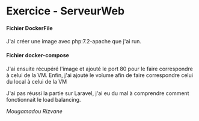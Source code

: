# Exercice - ServeurWeb


#### Fichier DockerFile 

J'ai créer une image avec php:7.2-apache que j'ai run.

#### Fichier docker-compose

J'ai ensuite récupéré l'image et ajouté le port 80 pour le faire correspondre à celui de la VM.
Enfin, j'ai ajouté le volume afin de faire correspondre celui du local à celui de la VM

J'ai pas réussi la partie sur Laravel, j'ai eu du mal à comprendre comment fonctionnait le load balancing. 

*Mougamadou Rizvane*

